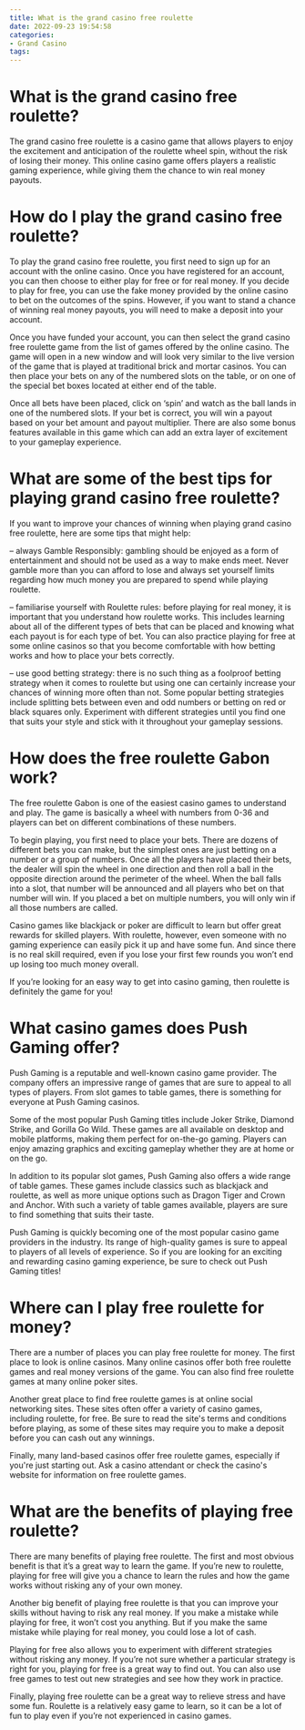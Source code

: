 ```yaml
---
title: What is the grand casino free roulette
date: 2022-09-23 19:54:58
categories:
- Grand Casino
tags:
---
```



#  What is the grand casino free roulette?

The grand casino free roulette is a casino game that allows players to enjoy the excitement and anticipation of the roulette wheel spin, without the risk of losing their money. This online casino game offers players a realistic gaming experience, while giving them the chance to win real money payouts.

# How do I play the grand casino free roulette?

To play the grand casino free roulette, you first need to sign up for an account with the online casino. Once you have registered for an account, you can then choose to either play for free or for real money. If you decide to play for free, you can use the fake money provided by the online casino to bet on the outcomes of the spins. However, if you want to stand a chance of winning real money payouts, you will need to make a deposit into your account.

Once you have funded your account, you can then select the grand casino free roulette game from the list of games offered by the online casino. The game will open in a new window and will look very similar to the live version of the game that is played at traditional brick and mortar casinos. You can then place your bets on any of the numbered slots on the table, or on one of the special bet boxes located at either end of the table.

Once all bets have been placed, click on ‘spin’ and watch as the ball lands in one of the numbered slots. If your bet is correct, you will win a payout based on your bet amount and payout multiplier. There are also some bonus features available in this game which can add an extra layer of excitement to your gameplay experience.

# What are some of the best tips for playing grand casino free roulette?

If you want to improve your chances of winning when playing grand casino free roulette, here are some tips that might help:

– always Gamble Responsibly: gambling should be enjoyed as a form of entertainment and should not be used as a way to make ends meet. Never gamble more than you can afford to lose and always set yourself limits regarding how much money you are prepared to spend while playing roulette.

– familiarise yourself with Roulette rules: before playing for real money, it is important that you understand how roulette works. This includes learning about all of the different types of bets that can be placed and knowing what each payout is for each type of bet. You can also practice playing for free at some online casinos so that you become comfortable with how betting works and how to place your bets correctly.

– use good betting strategy: there is no such thing as a foolproof betting strategy when it comes to roulette but using one can certainly increase your chances of winning more often than not. Some popular betting strategies include splitting bets between even and odd numbers or betting on red or black squares only. Experiment with different strategies until you find one that suits your style and stick with it throughout your gameplay sessions.

#  How does the free roulette Gabon work?

The free roulette Gabon is one of the easiest casino games to understand and play. The game is basically a wheel with numbers from 0-36 and players can bet on different combinations of these numbers. 

To begin playing, you first need to place your bets. There are dozens of different bets you can make, but the simplest ones are just betting on a number or a group of numbers. Once all the players have placed their bets, the dealer will spin the wheel in one direction and then roll a ball in the opposite direction around the perimeter of the wheel. When the ball falls into a slot, that number will be announced and all players who bet on that number will win. If you placed a bet on multiple numbers, you will only win if all those numbers are called. 

Casino games like blackjack or poker are difficult to learn but offer great rewards for skilled players. With roulette, however, even someone with no gaming experience can easily pick it up and have some fun. And since there is no real skill required, even if you lose your first few rounds you won’t end up losing too much money overall. 

If you’re looking for an easy way to get into casino gaming, then roulette is definitely the game for you!

#  What casino games does Push Gaming offer?

Push Gaming is a reputable and well-known casino game provider. The company offers an impressive range of games that are sure to appeal to all types of players. From slot games to table games, there is something for everyone at Push Gaming casinos.

Some of the most popular Push Gaming titles include Joker Strike, Diamond Strike, and Gorilla Go Wild. These games are all available on desktop and mobile platforms, making them perfect for on-the-go gaming. Players can enjoy amazing graphics and exciting gameplay whether they are at home or on the go.

In addition to its popular slot games, Push Gaming also offers a wide range of table games. These games include classics such as blackjack and roulette, as well as more unique options such as Dragon Tiger and Crown and Anchor. With such a variety of table games available, players are sure to find something that suits their taste.

Push Gaming is quickly becoming one of the most popular casino game providers in the industry. Its range of high-quality games is sure to appeal to players of all levels of experience. So if you are looking for an exciting and rewarding casino gaming experience, be sure to check out Push Gaming titles!

#  Where can I play free roulette for money?

There are a number of places you can play free roulette for money. The first place to look is online casinos. Many online casinos offer both free roulette games and real money versions of the game. You can also find free roulette games at many online poker sites.

Another great place to find free roulette games is at online social networking sites. These sites often offer a variety of casino games, including roulette, for free. Be sure to read the site's terms and conditions before playing, as some of these sites may require you to make a deposit before you can cash out any winnings.

Finally, many land-based casinos offer free roulette games, especially if you're just starting out. Ask a casino attendant or check the casino's website for information on free roulette games.

#  What are the benefits of playing free roulette?

There are many benefits of playing free roulette. The first and most obvious benefit is that it’s a great way to learn the game. If you’re new to roulette, playing for free will give you a chance to learn the rules and how the game works without risking any of your own money.

Another big benefit of playing free roulette is that you can improve your skills without having to risk any real money. If you make a mistake while playing for free, it won’t cost you anything. But if you make the same mistake while playing for real money, you could lose a lot of cash.

 Playing for free also allows you to experiment with different strategies without risking any money. If you’re not sure whether a particular strategy is right for you, playing for free is a great way to find out. You can also use free games to test out new strategies and see how they work in practice.

Finally, playing free roulette can be a great way to relieve stress and have some fun. Roulette is a relatively easy game to learn, so it can be a lot of fun to play even if you’re not experienced in casino games.